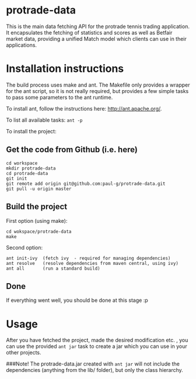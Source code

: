 protrade-data
=========

This is the main data fetching API for the protrade tennis trading application. It encapsulates the fetching of statistics and scores as well as Betfair market data, providing a unified Match model which clients can use in their applications.

# Installation instructions

The build process uses make and ant.
The Makefile only provides a wrapper for the ant script, so it is not really required, but provides a few simple tasks to pass some parameters to the ant runtime.

To install ant, follow the instructions here: http://ant.apache.org/.

To list all available tasks:
`ant -p` 

To install the project:

## Get the code from Github (i.e. here)

```
cd workspace
mkdir protrade-data
cd protrade-data
git init
git remote add origin git@github.com:paul-g/protrade-data.git
git pull -u origin master
```

## Build the project

First option (using make):

```
cd wokspace/protrade-data
make
```

Second option:

```
ant init-ivy  (fetch ivy  - required for managing dependencies)
ant resolve   (resolve dependencies from maven central, using ivy)
ant all       (run a standard build)
```

## Done

If everything went well, you should be done at this stage :p

# Usage

After you have fetched the project, made the desired modification etc. , you can use the provided `ant jar` task to create a jar which you can use in your other projects. 

###Note!
The protrade-data.jar created with `ant jar` will not include the dependencies (anything from the lib/ folder), but only the class hierarchy.

